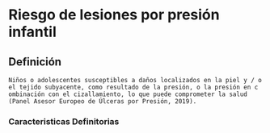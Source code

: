 # Riesgo de lesiones por presión infantil
## Definición
	Niños o adolescentes susceptibles a daños localizados en la piel y / o el tejido subyacente, como resultado de la presión, o la presión en c ombinación con el cizallamiento, lo que puede comprometer la salud (Panel Asesor Europeo de Úlceras por Presión, 2019).

### Caracteristicas Definitorias


